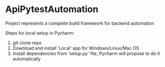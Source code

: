 # ApiPytestAutomation
Project represents a complete build framework for backend automation

Steps for local setup in Pycharm:

1. git clone repo <url>
2. Download and install 'Local' app for Windows/Linux/Mac OS
3. Install dependencies from 'setup.py' file, Pycharm will propose to do it automatically
